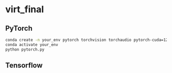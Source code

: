 # virt_final

## PyTorch
```bash
conda create -n your_env pytorch torchvision torchaudio pytorch-cuda=12.4 -c pytorch -c nvidia
conda activate your_env
python pytorch.py
```

## Tensorflow


